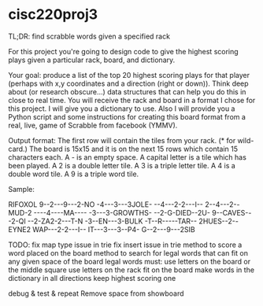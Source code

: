 # cisc220proj3
TL;DR: find scrabble words given a specified rack

For this project you're going to design code to give the highest scoring plays given a particular rack, board, and dictionary.

Your goal: produce a list of the top 20 highest scoring plays for that player (perhaps with x,y coordinates and a direction (right or down)). 
Think deep about (or research obscure…) data structures that can help you do this in close to real time. You will receive the rack and board 
in a format I chose for this project. I will give you a dictionary to use. Also I will provide you a Python script and some instructions for 
creating this board format from a real, live, game of Scrabble from facebook (YMMV).

Output format:
The first row will contain the tiles from your rack. (* for wild-card.)
The board is 15x15 and it is on the next 15 rows which contain 15 characters each.
A - is an empty space.
A capital letter is a tile which has been played.
A 2 is a double letter tile.
A 3 is a triple letter tile.
A 4 is a double word tile.
A 9 is a triple word tile.

Sample:

RIFOXOL
9--2---9---2-NO
-4---3---3JOLE-
--4---2-2---I--
2--4---2--MUD-2
----4----MA----
-3---3-GROWTHS-
--2-G-DIED--2U-
9--CAVES---2-QI
--2-ZA2-2---T-N
-3--EN---3-BULK
-T--R-----TAR--
2HUES--2--EYNE2
WAP---2-2---I--
IT---3---3--P4-
G--2---9---2SIB

TODO:
fix map type issue in trie
fix insert issue in trie
method to score a word placed on the board
method to search for legal words that can fit on any given space of the board
    legal words must:
        use letters on the board or the middle square
        use letters on the rack
        fit on the board
        make words in the dictionary in all directions
    keep highest scoring one

debug & test & repeat
Remove space from showboard